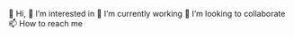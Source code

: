👋 Hi,
👀 I’m interested in 
🌱 I’m currently working 
💞️ I’m looking to collaborate
📫 How to reach me

<!---
olasubomi260/olasubomi260 is a ✨ special ✨ repository because its `README.md` (this file) appears on your GitHub profile.
You can click the Preview link to take a look at your changes.
--->
